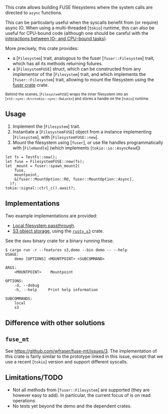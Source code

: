 This crate allows building FUSE filesystems where the system calls are directed to `async` functions.

This can be particularly useful when the syscalls benefit from (or require) async IO.
When using a multi-threaded [`tokio`] runtime, this can also be useful for CPU-bound code
(although one should be careful with the [interactions between IO- and CPU-bound tasks](https://docs.rs/tokio/latest/tokio/#cpu-bound-tasks-and-blocking-code)).

More precisely, this crate provides:

- a [`Filesystem`] trait, analogous to the fuser [`fuser::Filesystem`] trait, which has all
  its methods returning futures.
- a [`FilesystemFUSE`] struct, which can be constructed from any implementor of the [`Filesystem`]
  trait, and which implements the [`fuser::Filesystem`] trait, allowing to mount the filesystem
  using the [fuser crate](https://crates.io/crates/fuser) crate.

<small>Behind the scenes, [`FilesystemFUSE`] wraps the inner filesystem into an [`std::sync::Arc<tokio::sync::RwLock>`] and stores a handle on the [`tokio`] runtime. </small>

## Usage

1. Implement the [`Filesystem`] trait.
2. Instantiate a [`FilesystemFUSE`] object from a instance implementing [`Filesystem`],
   with [`FilesystemFUSE::new`].
3. Mount the filesystem using [`fuser`], or use file handles programmatically with [`FileHandle`] (which implements [`tokio::io::AsyncRead`])

```rust,ignore
let fs = TestFs::new();
let fuse = FilesystemFUSE::new(fs);
let _mount = fuser::spawn_mount2(
    fuse,
    mountpoint,
    &[fuser::MountOption::RO, fuser::MountOption::Async],
  )?;
tokio::signal::ctrl_c().await?;

```

## Implementations

Two example implementations are provided:

- [Local filesystem passthrough](fuser-async-local).
- [S3 object storage](fuser-async-s3), using the [`rusty_s3`](https://docs.rs/rusty-s3/latest/rusty_s3/) crate.

See the `demo` binary crate for a binary running these.

```console
$ cargo run -r --features s3,demo --bin demo -- --help
USAGE:
    demo [OPTIONS] <MOUNTPOINT> <SUBCOMMAND>

ARGS:
    <MOUNTPOINT>    Mountpoint

OPTIONS:
    -d, --debug
    -h, --help     Print help information

SUBCOMMANDS:
    local
    s3
```

## Difference with other solutions

## `fuse_mt`

See <https://github.com/wfraser/fuse-mt/issues/3>. The implementation of this crate is fairly similar to the prototype linked in this issue,
except that we use a recent [`tokio`] version and support different syscalls.

## Limitations/TODO

- Not all methods from [`fuser::Filesystem`] are supported (they are however easy to add). In particular, the current focus of is on read operations.
- No tests yet beyond the demo and the dependent crates.
